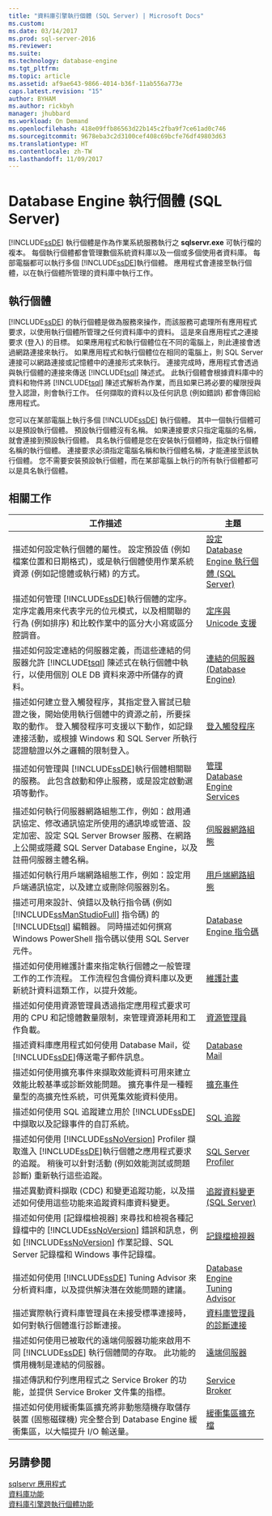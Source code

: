 ```yaml
---
title: "資料庫引擎執行個體 (SQL Server) | Microsoft Docs"
ms.custom: 
ms.date: 03/14/2017
ms.prod: sql-server-2016
ms.reviewer: 
ms.suite: 
ms.technology: database-engine
ms.tgt_pltfrm: 
ms.topic: article
ms.assetid: af9ae643-9866-4014-b36f-11ab556a773e
caps.latest.revision: "15"
author: BYHAM
ms.author: rickbyh
manager: jhubbard
ms.workload: On Demand
ms.openlocfilehash: 418e09ffb86563d22b145c2fba9f7ce61ad0c746
ms.sourcegitcommit: 9678eba3c2d3100cef408c69bcfe76df49803d63
ms.translationtype: HT
ms.contentlocale: zh-TW
ms.lasthandoff: 11/09/2017
---
```

# <a name="database-engine-instances-sql-server"></a>Database Engine 執行個體 (SQL Server)
  [!INCLUDE[ssDE](../../includes/ssde-md.md)] 執行個體是作為作業系統服務執行之 **sqlservr.exe** 可執行檔的複本。 每個執行個體都會管理數個系統資料庫以及一個或多個使用者資料庫。 每部電腦都可以執行多個 [!INCLUDE[ssDE](../../includes/ssde-md.md)]執行個體。 應用程式會連接至執行個體，以在執行個體所管理的資料庫中執行工作。  
  
## <a name="instances"></a>執行個體  
 [!INCLUDE[ssDE](../../includes/ssde-md.md)] 的執行個體是做為服務來操作，而該服務可處理所有應用程式要求，以使用執行個體所管理之任何資料庫中的資料。 這是來自應用程式之連接要求 (登入) 的目標。 如果應用程式和執行個體位在不同的電腦上，則此連接會透過網路連接來執行。 如果應用程式和執行個體位在相同的電腦上，則 SQL Server 連接可以網路連接或記憶體中的連接形式來執行。 連接完成時，應用程式會透過與執行個體的連接來傳送 [!INCLUDE[tsql](../../includes/tsql-md.md)] 陳述式。 此執行個體會根據資料庫中的資料和物件將 [!INCLUDE[tsql](../../includes/tsql-md.md)] 陳述式解析為作業，而且如果已將必要的權限授與登入認證，則會執行工作。 任何擷取的資料以及任何訊息 (例如錯誤) 都會傳回給應用程式。  
  
 您可以在某部電腦上執行多個 [!INCLUDE[ssDE](../../includes/ssde-md.md)] 執行個體。 其中一個執行個體可以是預設執行個體。 預設執行個體沒有名稱。 如果連接要求只指定電腦的名稱，就會連接到預設執行個體。 具名執行個體是您在安裝執行個體時，指定執行個體名稱的執行個體。 連接要求必須指定電腦名稱和執行個體名稱，才能連接至該執行個體。 您不需要安裝預設執行個體，而在某部電腦上執行的所有執行個體都可以是具名執行個體。  
  
## <a name="related-tasks"></a>相關工作  
  
|工作描述|主題|  
|----------------------|-----------|  
|描述如何設定執行個體的屬性。 設定預設值 (例如檔案位置和日期格式)，或是執行個體使用作業系統資源 (例如記憶體或執行緒) 的方式。|[設定 Database Engine 執行個體 &#40;SQL Server&#41;](../../database-engine/configure-windows/configure-database-engine-instances-sql-server.md)|  
|描述如何管理 [!INCLUDE[ssDE](../../includes/ssde-md.md)]執行個體的定序。 定序定義用來代表字元的位元模式，以及相關聯的行為 (例如排序) 和比較作業中的區分大小寫或區分腔調音。|[定序與 Unicode 支援](../../relational-databases/collations/collation-and-unicode-support.md)|  
|描述如何設定連結的伺服器定義，而這些連結的伺服器允許 [!INCLUDE[tsql](../../includes/tsql-md.md)] 陳述式在執行個體中執行，以使用個別 OLE DB 資料來源中所儲存的資料。|[連結的伺服器 &#40;Database Engine&#41;](../../relational-databases/linked-servers/linked-servers-database-engine.md)|  
|描述如何建立登入觸發程序，其指定登入嘗試已驗證之後，開始使用執行個體中的資源之前，所要採取的動作。 登入觸發程序可支援以下動作，如記錄連接活動，或根據 Windows 和 SQL Server 所執行認證驗證以外之邏輯的限制登入。|[登入觸發程序](../../relational-databases/triggers/logon-triggers.md)|  
|描述如何管理與 [!INCLUDE[ssDE](../../includes/ssde-md.md)]執行個體相關聯的服務。 此包含啟動和停止服務，或是設定啟動選項等動作。|[管理 Database Engine Services](../../database-engine/configure-windows/manage-the-database-engine-services.md)|  
|描述如何執行伺服器網路組態工作，例如：啟用通訊協定、修改通訊協定所使用的通訊埠或管道、設定加密、設定 SQL Server Browser 服務、在網路上公開或隱藏 SQL Server Database Engine，以及註冊伺服器主體名稱。|[伺服器網路組態](../../database-engine/configure-windows/server-network-configuration.md)|  
|描述如何執行用戶端網路組態工作，例如：設定用戶端通訊協定，以及建立或刪除伺服器別名。|[用戶端網路組態](../../database-engine/configure-windows/client-network-configuration.md)|  
|描述可用來設計、偵錯以及執行指令碼 (例如 [!INCLUDE[ssManStudioFull](../../includes/ssmanstudiofull-md.md)] 指令碼) 的 [!INCLUDE[tsql](../../includes/tsql-md.md)] 編輯器。 同時描述如何撰寫 Windows PowerShell 指令碼以使用 SQL Server 元件。|[Database Engine 指令碼](../../relational-databases/scripting/database-engine-scripting.md)|  
|描述如何使用維護計畫來指定執行個體之一般管理工作的工作流程。 工作流程包含備份資料庫以及更新統計資料這類工作，以提升效能。|[維護計畫](../../relational-databases/maintenance-plans/maintenance-plans.md)|  
|描述如何使用資源管理員透過指定應用程式要求可用的 CPU 和記憶體數量限制，來管理資源耗用和工作負載。|[資源管理員](../../relational-databases/resource-governor/resource-governor.md)|  
|描述資料庫應用程式如何使用 Database Mail，從 [!INCLUDE[ssDE](../../includes/ssde-md.md)]傳送電子郵件訊息。|[Database Mail](../../relational-databases/database-mail/database-mail.md)|  
|描述如何使用擴充事件來擷取效能資料可用來建立效能比較基準或診斷效能問題。 擴充事件是一種輕量型的高擴充性系統，可供蒐集效能資料使用。|[擴充事件](../../relational-databases/extended-events/extended-events.md)|  
|描述如何使用 SQL 追蹤建立用於 [!INCLUDE[ssDE](../../includes/ssde-md.md)]中擷取以及記錄事件的自訂系統。|[SQL 追蹤](../../relational-databases/sql-trace/sql-trace.md)|  
|描述如何使用 [!INCLUDE[ssNoVersion](../../includes/ssnoversion-md.md)] Profiler 擷取進入 [!INCLUDE[ssDE](../../includes/ssde-md.md)]執行個體之應用程式要求的追蹤。 稍後可以針對活動 (例如效能測試或問題診斷) 重新執行這些追蹤。|[SQL Server Profiler](../../tools/sql-server-profiler/sql-server-profiler.md)|  
|描述異動資料擷取 (CDC) 和變更追蹤功能，以及描述如何使用這些功能來追蹤資料庫資料變更。|[追蹤資料變更 &#40;SQL Server&#41;](../../relational-databases/track-changes/track-data-changes-sql-server.md)|  
|描述如何使用 [記錄檔檢視器] 來尋找和檢視各種記錄檔中的 [!INCLUDE[ssNoVersion](../../includes/ssnoversion-md.md)] 錯誤和訊息，例如 [!INCLUDE[ssNoVersion](../../includes/ssnoversion-md.md)] 作業記錄、SQL Server 記錄檔和 Windows 事件記錄檔。|[記錄檔檢視器](../../relational-databases/logs/log-file-viewer.md)|  
|描述如何使用 [!INCLUDE[ssDE](../../includes/ssde-md.md)] Tuning Advisor 來分析資料庫，以及提供解決潛在效能問題的建議。|[Database Engine Tuning Advisor](../../relational-databases/performance/database-engine-tuning-advisor.md)|  
|描述實際執行資料庫管理員在未接受標準連接時，如何對執行個體進行診斷連接。|[資料庫管理員的診斷連接](../../database-engine/configure-windows/diagnostic-connection-for-database-administrators.md)|  
|描述如何使用已被取代的遠端伺服器功能來啟用不同 [!INCLUDE[ssDE](../../includes/ssde-md.md)] 執行個體間的存取。 此功能的慣用機制是連結的伺服器。|[遠端伺服器](../../database-engine/configure-windows/remote-servers.md)|  
|描述傳訊和佇列應用程式之 Service Broker 的功能，並提供 Service Broker 文件集的指標。|[Service Broker](../../database-engine/configure-windows/sql-server-service-broker.md)|  
|描述如何使用緩衝集區擴充將非動態隨機存取儲存裝置 (固態磁碟機) 完全整合到 Database Engine 緩衝集區，以大幅提升 I/O 輸送量。|[緩衝集區擴充檔](../../database-engine/configure-windows/buffer-pool-extension.md)|  
  
## <a name="see-also"></a>另請參閱  
 [sqlservr 應用程式](../../tools/sqlservr-application.md)   
 [資料庫功能](../../relational-databases/database-features.md)   
 [資料庫引擎跨執行個體功能](../../relational-databases/database-engine-cross-instance-features.md)  
  
  
